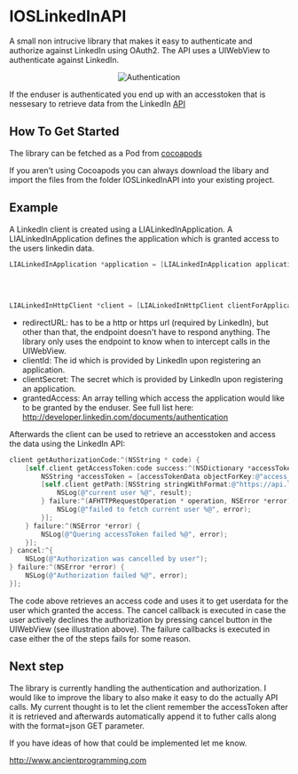 IOSLinkedInAPI
==============
A small non intrucive library that makes it easy to authenticate and authorize against LinkedIn using OAuth2.
The API uses a UIWebView to authenticate against LinkedIn.
<p align="center" >
  <img src="https://raw.github.com/jeyben/IOSLinkedInAPI/master/gh-pages/authenticate-example.png" alt="Authentication" title="Authentication">
</p>

If the enduser is authenticated you end up with an accesstoken that is nessesary to retrieve data from the LinkedIn [API](https://developer.linkedin.com/apis)

How To Get Started
------------------
The library can be fetched as a Pod from [cocoapods](http://cocoapods.org/?q=ioslinkedinapi)

If you aren't using Cocoapods you can always download the libary and import the files from the folder IOSLinkedInAPI into your existing project.

Example
-------

A LinkedIn client is created using a LIALinkedInApplication.
A LIALinkedInApplication defines the application which is granted access to the users linkedin data.
``` objective-c
LIALinkedInApplication *application = [LIALinkedInApplication applicationWithRedirectURL:@"http://www.ancientprogramming.com"
                                                                                    clientId:@"clientId"
                                                                                clientSecret:@"clientSecret"
                                                                                       state:@"DCEEFWF45453sdffef424"
                                                                               grantedAccess:@[@"r_fullprofile", @"r_network"]];
LIALinkedInHttpClient *client = [LIALinkedInHttpClient clientForApplication:application];
```
* redirectURL: has to be a http or https url (required by LinkedIn), but other than that, the endpoint doesn't have to respond anything. The library only uses the endpoint to know when to intercept calls in the UIWebView.
* clientId: The id which is provided by LinkedIn upon registering an application.
* clientSecret: The secret which is provided by LinkedIn upon registering an application.
* grantedAccess: An array telling which access the application would like to be granted by the enduser. See full list here: http://developer.linkedin.com/documents/authentication

Afterwards the client can be used to retrieve an accesstoken and access the data using the LinkedIn API:
``` objective-c
client getAuthorizationCode:^(NSString * code) {
    [self.client getAccessToken:code success:^(NSDictionary *accessTokenData) {
        NSString *accessToken = [accessTokenData objectForKey:@"access_token"];
        [self.client getPath:[NSString stringWithFormat:@"https://api.linkedin.com/v1/people/~?oauth2_access_token=%@&format=json", accessToken] parameters:nil success:^(AFHTTPRequestOperation * operation, NSDictionary *result) {
            NSLog(@"current user %@", result);
        } failure:^(AFHTTPRequestOperation * operation, NSError *error) {
            NSLog(@"failed to fetch current user %@", error);
        }];
    } failure:^(NSError *error) {
        NSLog(@"Quering accessToken failed %@", error);
    }];
} cancel:^{
    NSLog(@"Authorization was cancelled by user");
} failure:^(NSError *error) {
    NSLog(@"Authorization failed %@", error);
}];
```
The code above retrieves an access code and uses it to get userdata for the user which granted the access.
The cancel callback is executed in case the user actively declines the authorization by pressing cancel button in the UIWebView (see illustration above).
The failure callbacks is executed in case either the of the steps fails for some reason.

Next step
--------------------
The library is currently  handling the authentication and authorization.
I would like to improve the libary to also make it easy to do the actually API calls.
My current thought is to let the client remember the accessToken after it is retrieved and afterwards automatically append it to futher calls along with the format=json GET parameter.

If you have ideas of how that could be implemented let me know.

http://www.ancientprogramming.com
